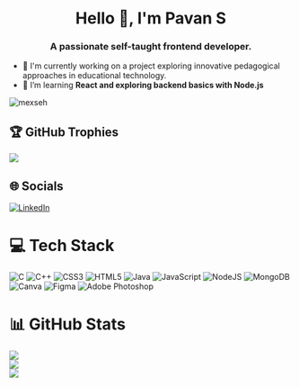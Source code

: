 <h1 align="center">Hello 👋, I'm Pavan S</h1>
<h3 align="center">A passionate self-taught frontend developer.</h3>

- 🔭 I'm currently working on a project exploring innovative pedagogical approaches in educational technology.
- 🌱 I’m learning **React and exploring backend basics with Node.js**

<p align="left"> <img src="https://komarev.com/ghpvc/?username=mexseh&label=Profile%20views&color=00e1ff&style=flat" alt="mexseh" /> </p>

## 🏆 GitHub Trophies
![](https://github-profile-trophy.vercel.app/?username=mexseh&theme=gruvbox&no-frame=false&no-bg=true&margin-w=4)


## 🌐 Socials
[![LinkedIn](https://img.shields.io/badge/LinkedIn-%230077B5.svg?logo=linkedin&logoColor=white)](https://linkedin.com/in/pavan-s-7503a7350) 


# 💻 Tech Stack
![C](https://img.shields.io/badge/c-%2300599C.svg?style=for-the-badge&logo=c&logoColor=white) ![C++](https://img.shields.io/badge/c++-%2300599C.svg?style=for-the-badge&logo=c%2B%2B&logoColor=white) ![CSS3](https://img.shields.io/badge/css3-%231572B6.svg?style=for-the-badge&logo=css3&logoColor=white) ![HTML5](https://img.shields.io/badge/html5-%23E34F26.svg?style=for-the-badge&logo=html5&logoColor=white) ![Java](https://img.shields.io/badge/java-%23ED8B00.svg?style=for-the-badge&logo=openjdk&logoColor=white) ![JavaScript](https://img.shields.io/badge/javascript-%23323330.svg?style=for-the-badge&logo=javascript&logoColor=%23F7DF1E) ![NodeJS](https://img.shields.io/badge/node.js-6DA55F?style=for-the-badge&logo=node.js&logoColor=white) ![MongoDB](https://img.shields.io/badge/MongoDB-%234ea94b.svg?style=for-the-badge&logo=mongodb&logoColor=white) ![Canva](https://img.shields.io/badge/Canva-%2300C4CC.svg?style=for-the-badge&logo=Canva&logoColor=white) ![Figma](https://img.shields.io/badge/figma-%23F24E1E.svg?style=for-the-badge&logo=figma&logoColor=white) ![Adobe Photoshop](https://img.shields.io/badge/adobe%20photoshop-%2331A8FF.svg?style=for-the-badge&logo=adobe%20photoshop&logoColor=white)


# 📊 GitHub Stats
![](https://github-readme-stats.vercel.app/api?username=mexseh&theme=gotham&hide_border=false&include_all_commits=true&count_private=false)<br/>
![](https://nirzak-streak-stats.vercel.app/?user=mexseh&theme=gotham&hide_border=false)<br/>
![](https://github-readme-stats.vercel.app/api/top-langs/?username=mexseh&theme=gotham&hide_border=false&include_all_commits=true&count_private=false&layout=compact)
